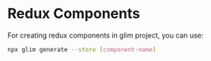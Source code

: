 # Redux Components

For creating redux components in glim project, you can use:

```bash
npx glim generate --store [component-name]
```
